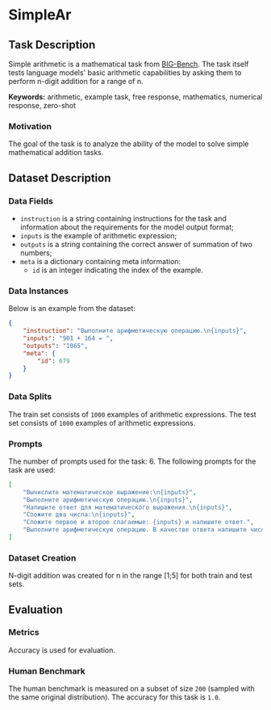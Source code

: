 # **SimpleAr**

## Task Description

Simple arithmetic is a mathematical task from [BIG-Bench](https://github.com/google/BIG-bench/tree/main/bigbench/benchmark_tasks/simple_arithmetic). The task itself tests language models' basic arithmetic capabilities by asking them to perform n-digit addition for a range of n.

**Keywords:** arithmetic, example task, free response, mathematics, numerical response, zero-shot

### Motivation

The goal of the task is to analyze the ability of the model to solve simple mathematical addition tasks.

## Dataset Description

### Data Fields

- `instruction` is a string containing instructions for the task and information about the requirements for the model output format;
- `inputs` is the example of arithmetic expression;
- `outputs` is a string containing the correct answer of summation of two numbers;
- `meta` is a dictionary containing meta information:
    - `id` is an integer indicating the index of the example.

### Data Instances

Below is an example from the dataset:

```json
{
    "instruction": "Выполните арифметическую операцию.\n{inputs}",
    "inputs": "901 + 164 = ",
    "outputs": "1065",
    "meta": {
        "id": 679
    }
}
```

### Data Splits

The train set consists of `1000` examples of arithmetic expressions. The test set consists of `1000` examples of arithmetic expressions.

### Prompts

The number of prompts used for the task: 6. The following prompts for the task are used: 

```json
[
    "Вычислите математическое выражение:\n{inputs}",
    "Выполните арифметическую операцию.\n{inputs}",
    "Напишите ответ для математического выражения.\n{inputs}",
    "Сложите два числа:\n{inputs}",
    "Сложите первое и второе слагаемые: {inputs} и напишите ответ.",
    "Выполните арифметическую операцию. В качестве ответа напишите число, которое получается после ее выполнения.\n{inputs}"
]
```

### Dataset Creation

N-digit addition was created for n in the range [1;5] for both train and test sets.

## Evaluation

### Metrics

Accuracy is used for evaluation.

### Human Benchmark

The human benchmark is measured on a subset of size `200` (sampled with the same original distribution). The accuracy for this task is `1.0`.
